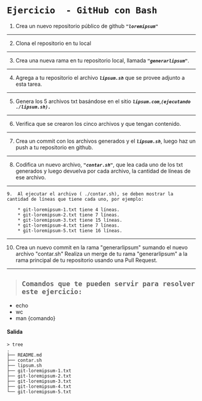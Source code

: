 <!-- loremipsum -->
# **`Ejercicio  - GitHub con Bash`** #

1. Crea un nuevo repositorio público de github ***`"loremipsum"`***
---
2. Clona el repositorio en tu local
---
3. Crea una nueva rama en tu repositorio local, llamada ***`"generarlipsum"`***.
---
4. Agrega  a tu repositorio el archivo ***`lipsum.sh`*** que se provee adjunto a esta tarea.
---
5. Genera los 5 archivos txt basándose en el sitio ***`lipsum.com`***,***`(ejecutando ./lipsum.sh).`***
---
6. Verifica que se crearon los cinco archivos y que tengan contenido.
---
7. Crea un commit con los archivos generados y el ***`lipsum.sh`***, luego haz un push a tu repositorio en github.
---
8. Codifica un nuevo archivo, ***`"contar.sh"`***, que lea cada uno de los txt generados y luego devuelva por cada archivo, la cantidad de líneas de ese archivo.
---
```
9.  Al ejecutar el archivo ( ./contar.sh), se deben mostrar la cantidad de líneas que tiene cada uno, por ejemplo:
    
    * git-loremipsum-1.txt tiene 4 líneas.
    * git-loremipsum-2.txt tiene 7 líneas.
    * git-loremipsum-3.txt tiene 15 líneas.
    * git-loremipsum-4.txt tiene 7 líneas.
    * git-loremipsum-5.txt tiene 16 líneas.
```
---
10. Crea un nuevo commit en la rama "generarlipsum" sumando el nuevo archivo "contar.sh"
Realiza un merge de tu rama "generarlipsum" a la rama principal de tu repositorio usando una Pull Request.
---

>## **`Comandos que te pueden servir para resolver este ejercicio:`** ##

* echo
* wc
* man {comando}


#### Salida
```
> tree
.
├── README.md
├── contar.sh
├── lipsum.sh
├── git-loremipsum-1.txt
├── git-loremipsum-2.txt
├── git-loremipsum-3.txt
├── git-loremipsum-4.txt
└── git-loremipsum-5.txt
```
